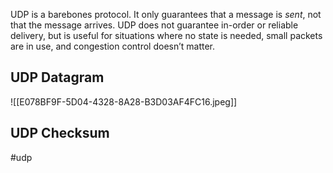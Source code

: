 UDP is a barebones protocol. It only guarantees that a message is *sent*, not that the message arrives. 
UDP does not guarantee in-order or reliable delivery, but is useful for situations where no state is needed, small packets are in use, and congestion control doesn’t matter.
## UDP Datagram
![[E078BF9F-5D04-4328-8A28-B3D03AF4FC16.jpeg]]

## UDP Checksum

#udp
